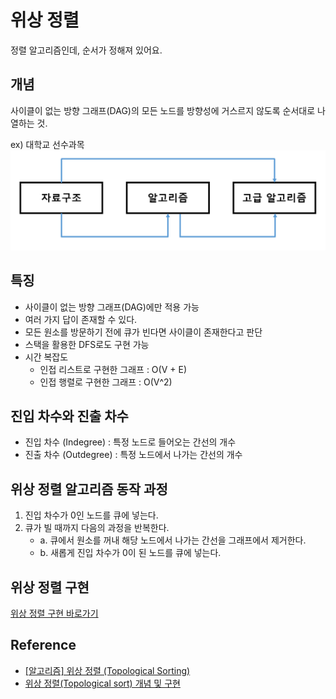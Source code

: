 # 위상 정렬

정렬 알고리즘인데, 순서가 정해져 있어요.

## 개념

사이클이 없는 방향 그래프(DAG)의 모든 노드를 방향성에 거스르지 않도록 순서대로 나열하는 것.

ex) 대학교 선수과목
![alt text](./image/topological.png)

## 특징

- 사이클이 없는 방향 그래프(DAG)에만 적용 가능
- 여러 가지 답이 존재할 수 있다.
- 모든 원소를 방문하기 전에 큐가 빈다면 사이클이 존재한다고 판단
- 스택을 활용한 DFS로도 구현 가능
- 시간 복잡도
  - 인접 리스트로 구현한 그래프 : O(V + E)
  - 인접 행렬로 구현한 그래프 : O(V^2)

## 진입 차수와 진출 차수

- 진입 차수 (Indegree) : 특정 노드로 들어오는 간선의 개수
- 진출 차수 (Outdegree) : 특정 노드에서 나가는 간선의 개수

## 위상 정렬 알고리즘 동작 과정

1. 진입 차수가 0인 노드를 큐에 넣는다.
2. 큐가 빌 때까지 다음의 과정을 반복한다.
   - a. 큐에서 원소를 꺼내 해당 노드에서 나가는 간선을 그래프에서 제거한다.
   - b. 새롭게 진입 차수가 0이 된 노드를 큐에 넣는다.

## 위상 정렬 구현

[위상 정렬 구현 바로가기](./code/topological_sort.py)

## Reference

- [[알고리즘] 위상 정렬 (Topological Sorting)](https://velog.io/@kimdukbae/%EC%9C%84%EC%83%81-%EC%A0%95%EB%A0%AC-Topological-Sorting)
- [위상 정렬(Topological sort) 개념 및 구현](https://yoongrammer.tistory.com/86)
